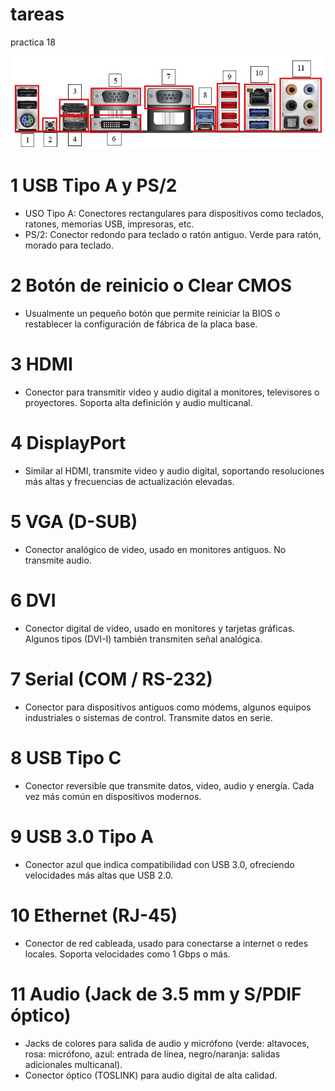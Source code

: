 # tareas
practica 18

![pepitosjuares](/img/conectores.jpg)

# 1 USB Tipo A y PS/2
+ USO Tipo A: Conectores rectangulares para dispositivos como teclados, ratones, memorias USB, impresoras, etc.
+ PS/2: Conector redondo para teclado o ratón antiguo. Verde para ratón, morado para teclado.

# 2 Botón de reinicio o Clear CMOS
+ Usualmente un pequeño botón que permite reiniciar la BIOS o restablecer la configuración de fábrica de la placa base.

# 3 HDMI
+ Conector para transmitir video y audio digital a monitores, televisores o proyectores. Soporta alta definición y audio multicanal.

# 4 DisplayPort
+ Similar al HDMI, transmite video y audio digital, soportando resoluciones más altas y frecuencias de actualización elevadas.

# 5 VGA (D-SUB)
+ Conector analógico de video, usado en monitores antiguos. No transmite audio.

# 6 DVI
+ Conector digital de video, usado en monitores y tarjetas gráficas. Algunos tipos (DVI-I) también transmiten señal analógica.

# 7 Serial (COM / RS-232)
+ Conector para dispositivos antiguos como módems, algunos equipos industriales o sistemas de control. Transmite datos en serie.

# 8 USB Tipo C
+ Conector reversible que transmite datos, video, audio y energía. Cada vez más común en dispositivos modernos.

# 9 USB 3.0 Tipo A
+ Conector azul que indica compatibilidad con USB 3.0, ofreciendo velocidades más altas que USB 2.0.

# 10 Ethernet (RJ-45)
+ Conector de red cableada, usado para conectarse a internet o redes locales. Soporta velocidades como 1 Gbps o más.

# 11 Audio (Jack de 3.5 mm y S/PDIF óptico)
+ Jacks de colores para salida de audio y micrófono (verde: altavoces, rosa: micrófono, azul: entrada de línea, negro/naranja: salidas adicionales multicanal).
+ Conector óptico (TOSLINK) para audio digital de alta calidad.
